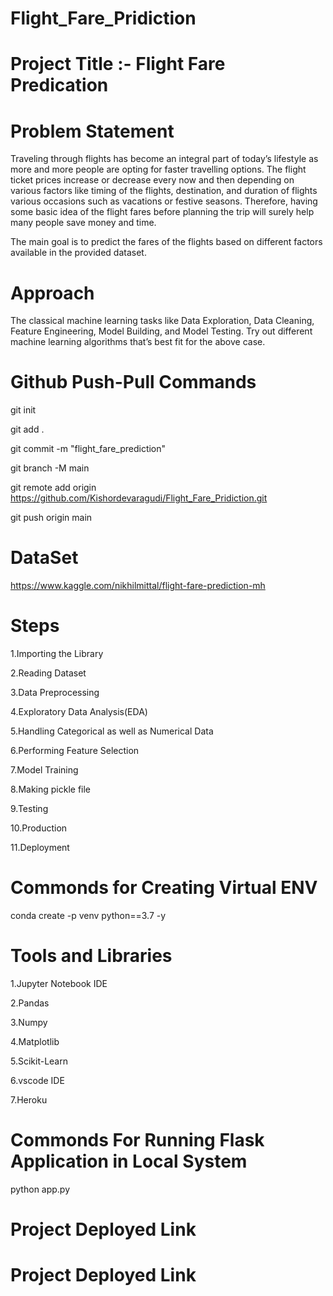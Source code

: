 # Flight_Fare_Pridiction

# Project Title :- Flight Fare Predication

# Problem Statement

Traveling through flights has become an integral part of today’s lifestyle as more and more people are opting for faster travelling options. The flight ticket prices increase or decrease every now and then depending on various factors like timing of the flights, destination, and duration of flights various occasions such as vacations or festive seasons. Therefore, having some basic idea of the flight fares before planning the trip will surely help many people save money and time.

The main goal is to predict the fares of the flights based on different factors available in the provided dataset.

# Approach

The classical machine learning tasks like Data Exploration, Data Cleaning, Feature Engineering, Model Building, and Model Testing. Try out different machine learning algorithms that’s best fit for the above case.

# Github Push-Pull Commands

git init

git add .

git commit -m "flight_fare_prediction"

git branch -M main

git remote add origin https://github.com/Kishordevaragudi/Flight_Fare_Pridiction.git

git push origin main

# DataSet

https://www.kaggle.com/nikhilmittal/flight-fare-prediction-mh

# Steps

1.Importing the Library

2.Reading Dataset

3.Data Preprocessing

4.Exploratory Data Analysis(EDA)

5.Handling Categorical as well as Numerical Data

6.Performing Feature Selection

7.Model Training

8.Making pickle file

9.Testing

10.Production

11.Deployment

# Commonds for Creating Virtual ENV

conda create -p venv python==3.7 -y

# Tools and Libraries
1.Jupyter Notebook IDE

2.Pandas

3.Numpy

4.Matplotlib

5.Scikit-Learn

6.vscode IDE

7.Heroku

# Commonds For Running Flask Application in Local System
python app.py



# Project Deployed Link





# Project Deployed Link